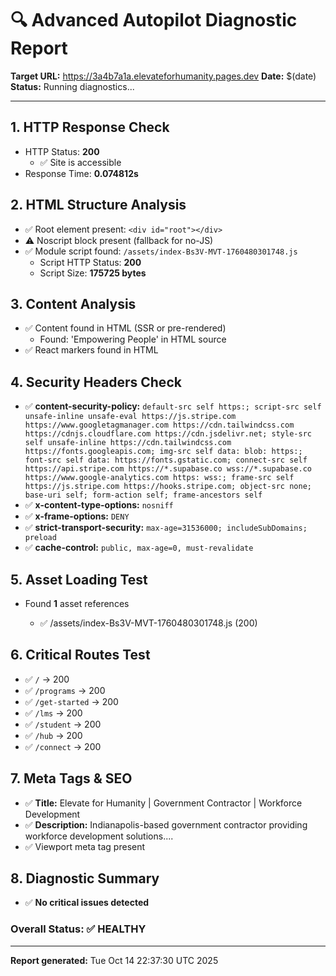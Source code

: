 # 🔍 Advanced Autopilot Diagnostic Report

**Target URL:** https://3a4b7a1a.elevateforhumanity.pages.dev
**Date:** $(date)
**Status:** Running diagnostics...

---

## 1. HTTP Response Check

- HTTP Status: **200**
  - ✅ Site is accessible
- Response Time: **0.074812s**

## 2. HTML Structure Analysis

- ✅ Root element present: `<div id="root"></div>`
- ⚠️  Noscript block present (fallback for no-JS)
- ✅ Module script found: `/assets/index-Bs3V-MVT-1760480301748.js`
  - Script HTTP Status: **200**
  - Script Size: **175725 bytes**

## 3. Content Analysis

- ✅ Content found in HTML (SSR or pre-rendered)
  - Found: 'Empowering People' in HTML source
- ✅ React markers found in HTML

## 4. Security Headers Check

- ✅ **content-security-policy:** `default-src self https:; script-src self unsafe-inline unsafe-eval https://js.stripe.com https://www.googletagmanager.com https://cdn.tailwindcss.com https://cdnjs.cloudflare.com https://cdn.jsdelivr.net; style-src self unsafe-inline https://cdn.tailwindcss.com https://fonts.googleapis.com; img-src self data: blob: https:; font-src self data: https://fonts.gstatic.com; connect-src self https://api.stripe.com https://*.supabase.co wss://*.supabase.co https://www.google-analytics.com https: wss:; frame-src self https://js.stripe.com https://hooks.stripe.com; object-src none; base-uri self; form-action self; frame-ancestors self`
- ✅ **x-content-type-options:** `nosniff`
- ✅ **x-frame-options:** `DENY`
- ✅ **strict-transport-security:** `max-age=31536000; includeSubDomains; preload`
- ✅ **cache-control:** `public, max-age=0, must-revalidate`

## 5. Asset Loading Test

- Found **1** asset references

  - ✅ /assets/index-Bs3V-MVT-1760480301748.js (200)

## 6. Critical Routes Test

- ✅ `/` → 200
- ✅ `/programs` → 200
- ✅ `/get-started` → 200
- ✅ `/lms` → 200
- ✅ `/student` → 200
- ✅ `/hub` → 200
- ✅ `/connect` → 200

## 7. Meta Tags & SEO

- ✅ **Title:** Elevate for Humanity | Government Contractor | Workforce Development
- ✅ **Description:** Indianapolis-based government contractor providing workforce development solutions....
- ✅ Viewport meta tag present

## 8. Diagnostic Summary

- ✅ **No critical issues detected**

### Overall Status: ✅ HEALTHY

---

**Report generated:** Tue Oct 14 22:37:30 UTC 2025
